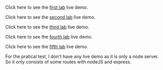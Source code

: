 Click here to see the [first lab](https://gspfr.github.io/Advanced-web-labs/Gabriel-html-css-lab/index.html) live demo.

Click here to see the [second lab](https://gspfr.github.io/Advanced-web-labs/Html-Css-lab/index.html) live demo.

Click here to see the [third lab](https://gspfr.github.io/Advanced-web-labs/bootsrap-lab/index.html) live demo.

Click here to see the [fourth lab](https://gspfr.github.io/Advanced-web-labs/javascript-lab/index.html) live demo.

Click here to see the [fifth lab](https://gspfr.github.io/Advanced-web-labs/JS-Assignement/index.html) live demo.

For the pratical test, I don't have any live demo as it is only a node server. So it only consists of some routes with nodeJS and express.
